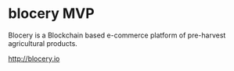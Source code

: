 # blocery MVP

Blocery is a Blockchain based e-commerce platform of pre-harvest agricultural products.  

http://blocery.io 

